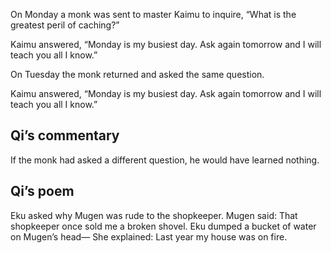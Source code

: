 On Monday a monk was sent to master Kaimu to inquire, “What is the greatest peril of caching?”

Kaimu answered, “Monday is my busiest day.  Ask again tomorrow and I will teach you all I know.”

On Tuesday the monk returned and asked the same question.

Kaimu answered, “Monday is my busiest day.  Ask again tomorrow and I will teach you all I know.”

## Qi’s commentary

If the monk had asked a different question, he would have learned nothing.

## Qi’s poem

Eku asked why Mugen was rude to the shopkeeper.  Mugen said: That shopkeeper once sold me a broken shovel.  Eku dumped a bucket of water on Mugen’s head— She explained: Last year my house was on fire. 
